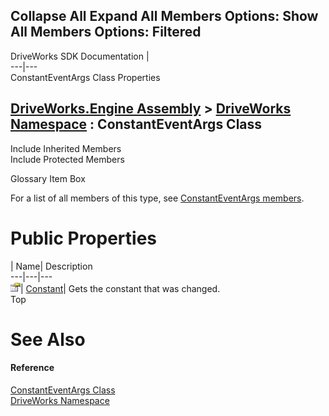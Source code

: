 Collapse All Expand All Members Options: Show All  Members Options: Filtered   
---  
DriveWorks SDK Documentation  |   
---|---  
ConstantEventArgs Class Properties   
  
[DriveWorks.Engine Assembly](topic2156.md) > [DriveWorks Namespace](topic2159.md) : ConstantEventArgs Class  
---  
  
Include Inherited Members    
Include Protected Members    


Glossary Item Box

For a list of all members of this type, see [ConstantEventArgs members](topic2596.md).

# Public Properties

| Name| Description  
---|---|---  
![Public Property](dotnetimages/publicProperty.gif)| [Constant](topic2605.md)| Gets the constant that was changed.   
Top

# See Also

#### Reference

[ConstantEventArgs Class](topic2595.md)   
[DriveWorks Namespace](topic2159.md)


